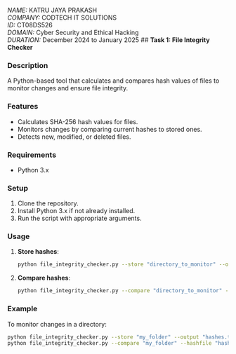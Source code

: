 *NAME:* KATRU JAYA PRAKASH  
*COMPANY:* CODTECH IT SOLUTIONS  
*ID:* CT08DS526  
*DOMAIN:* Cyber Security and Ethical Hacking  
*DURATION:* December 2024 to January 2025  ## **Task 1: File Integrity Checker**

### **Description**
A Python-based tool that calculates and compares hash values of files to monitor changes and ensure file integrity. 

### **Features**
- Calculates SHA-256 hash values for files.
- Monitors changes by comparing current hashes to stored ones.
- Detects new, modified, or deleted files.

### **Requirements**
- Python 3.x

### **Setup**
1. Clone the repository.
2. Install Python 3.x if not already installed.
3. Run the script with appropriate arguments.

### **Usage**
1. **Store hashes**:
   ```bash
   python file_integrity_checker.py --store "directory_to_monitor" --output "hashes.txt"
   ```
2. **Compare hashes**:
   ```bash
   python file_integrity_checker.py --compare "directory_to_monitor" --hashfile "hashes.txt"
   ```

### **Example**
To monitor changes in a directory:
```bash
python file_integrity_checker.py --store "my_folder" --output "hashes.txt"
python file_integrity_checker.py --compare "my_folder" --hashfile "hashes.txt"
```

